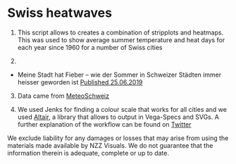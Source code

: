 # Swiss heatwaves


1. This script allows to creates a combination of stripplots and heatmaps. This was used to show average summer temperature and heat days for each year since 1960 for a number of Swiss cities 

2. 
  * Meine Stadt hat Fieber – wie der Sommer in Schweizer Städten immer heisser geworden ist 
 [Published 25.06.2019](https://www.nzz.ch/panorama/hitzewelle-schweizer-staedte-werden-immer-heisser-ld.1491209)
  
3. Data came from [MeteoSchweiz](https://www.meteoschweiz.admin.ch/home.html)

4. We used Jenks for finding a colour scale that works for all cities and we used [Altair](https://altair-viz.github.io/), a library that allows to output in Vega-Specs and SVGs. A further explanation of the workflow can be found on [Twitter](https://twitter.com/wiederkehra/status/1143486334427959296)


We exclude liability for any damages or losses that may arise from using the materials made available by NZZ Visuals. We do not guarantee that the information therein is adequate, complete or up to date.

